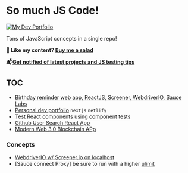 # So much JS Code!

[![My Dev Portfolio](https://api.netlify.com/api/v1/badges/ae0fc361-7a70-4c05-967e-ff1117244446/deploy-status)](https://app.netlify.com/sites/boring-goldwasser-4ff12b/deploys)

Tons of JavaScript concepts in a single repo!

**🥗 Like my content? [Buy me a salad](https://www.buymeacoffee.com/nikolaya)**

**📬[Get notified of latest projects and JS testing tips](https://ultimateqa.ck.page/js-testing-tips)**

## TOC

- [Birthday reminder web app, ReactJS, Screener, WebdriverIO, Sauce Labs](./birthday-reminder)
- [Personal dev portfolio](./dev-portfolio) `nextjs` `netlify`
- [Test React components using component tests](./testing-js/react-components/test-app/)
- [Github User Search React App](./github-user-search/)
- [Modern Web 3.0 Blockchain APp]()

### Concepts

- [WebdriverIO w/ Screener.io on localhost](./birthday-reminder/wdio.conf.js)
- [Sauce connect Proxy] be sure to run with a higher [ulimit](https://support.saucelabs.com/hc/en-us/articles/115005571668)
